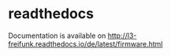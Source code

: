 # readthedocs
Documentation is available on http://l3-freifunk.readthedocs.io/de/latest/firmware.html
